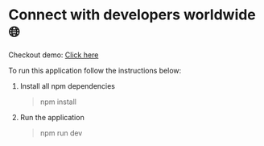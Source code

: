 # Connect with developers worldwide 🌐

Checkout demo: [Click here](https://polar-beyond-87577.herokuapp.com/)

To run this application follow the instructions below:
1. Install all npm dependencies
   
   >npm install

2. Run the application

    >npm run dev
    
